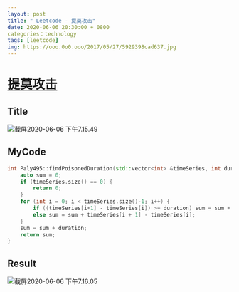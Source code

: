 ```yaml
---
layout: post
title: " Leetcode - 提莫攻击"
date: 2020-06-06 20:30:00 + 0800
categories：technology
tags: [leetcode]
img: https://ooo.0o0.ooo/2017/05/27/5929398cad637.jpg
---
```

# [提莫攻击](https://leetcode-cn.com/problems/teemo-attacking/)

## Title

![截屏2020-06-06 下午7.15.49](https://tva1.sinaimg.cn/large/007S8ZIlly1gfis9qzey9j30yi0l2n14.jpg)

## MyCode

```c++
int Paly495::findPoisonedDuration(std::vector<int> &timeSeries, int duration) {
    auto sum = 0;
    if (timeSeries.size() == 0) {
        return 0;
    }
    for (int i = 0; i < timeSeries.size()-1; i++) {
        if ((timeSeries[i+1] - timeSeries[i]) >= duration) sum = sum + duration;
        else sum = sum + timeSeries[i + 1] - timeSeries[i];
    }
    sum = sum + duration;
    return sum;
}
```



## Result

![截屏2020-06-06 下午7.16.05](https://tva1.sinaimg.cn/large/007S8ZIlly1gfisa2eorgj30xa0cc75p.jpg)